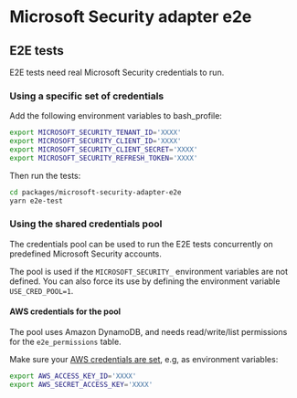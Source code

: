 # Microsoft Security adapter e2e

## E2E tests

E2E tests need real Microsoft Security credentials to run.

### Using a specific set of credentials

Add the following environment variables to bash_profile:

```bash
export MICROSOFT_SECURITY_TENANT_ID='XXXX'
export MICROSOFT_SECURITY_CLIENT_ID='XXXX'
export MICROSOFT_SECURITY_CLIENT_SECRET='XXXX'
export MICROSOFT_SECURITY_REFRESH_TOKEN='XXXX'
```

Then run the tests:

```bash
cd packages/microsoft-security-adapter-e2e
yarn e2e-test
```

### Using the shared credentials pool

The credentials pool can be used to run the E2E tests concurrently on predefined Microsoft Security accounts.

The pool is used if the `MICROSOFT_SECURITY_` environment variables are not defined. You can also force its use by defining the environment variable `USE_CRED_POOL=1`.

#### AWS credentials for the pool

The pool uses Amazon DynamoDB, and needs read/write/list permissions for the `e2e_permissions` table.

Make sure your [AWS credentials are set](https://docs.aws.amazon.com/cli/latest/userguide/cli-chap-configure.html), e.g, as environment variables:

```bash
export AWS_ACCESS_KEY_ID='XXXX'
export AWS_SECRET_ACCESS_KEY='XXXX'
```
